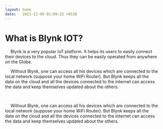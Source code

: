 ```yaml
---
layout: home
date:   2021-12-09 01:09:32 +0530
---
```


# What is Blynk IOT?

&emsp; Blynk is a very popular IoT platform. It helps its users to easily connect their devices to the cloud. Thus they can be easily operated from anywhere on the Globe.

&emsp; Without Blynk, one can access all his devices which are connected to the local network (suppose your home WiFi Router). But Blynk keeps all the data on the cloud and all the devices connected to the internet can access the data and keep themselves updated about the others. 

&emsp; 

&emsp; Without Blynk, one can access all his devices which are connected to the local network (suppose your home WiFi Router). But Blynk keeps all the data on the cloud and all the devices connected to the internet can access the data and keep themselves updated about the others.